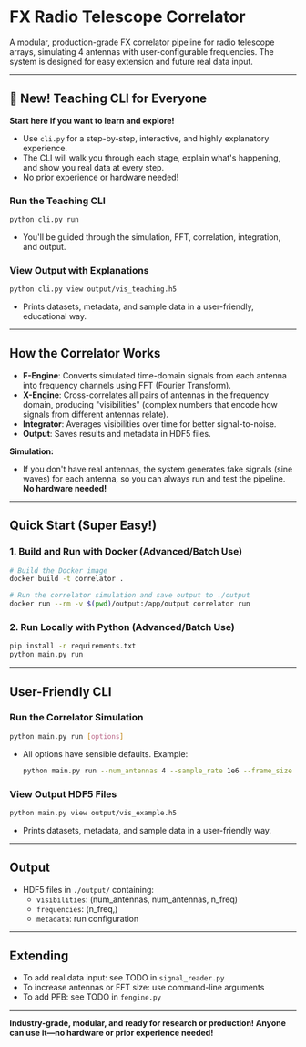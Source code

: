 # FX Radio Telescope Correlator

A modular, production-grade FX correlator pipeline for radio telescope arrays, simulating 4 antennas with user-configurable frequencies. The system is designed for easy extension and future real data input.

---

## 🚀 New! Teaching CLI for Everyone

**Start here if you want to learn and explore!**

- Use `cli.py` for a step-by-step, interactive, and highly explanatory experience.
- The CLI will walk you through each stage, explain what's happening, and show you real data at every step.
- No prior experience or hardware needed!

### **Run the Teaching CLI**
```sh
python cli.py run
```
- You'll be guided through the simulation, FFT, correlation, integration, and output.

### **View Output with Explanations**
```sh
python cli.py view output/vis_teaching.h5
```
- Prints datasets, metadata, and sample data in a user-friendly, educational way.

---

## How the Correlator Works

- **F-Engine**: Converts simulated time-domain signals from each antenna into frequency channels using FFT (Fourier Transform).
- **X-Engine**: Cross-correlates all pairs of antennas in the frequency domain, producing "visibilities" (complex numbers that encode how signals from different antennas relate).
- **Integrator**: Averages visibilities over time for better signal-to-noise.
- **Output**: Saves results and metadata in HDF5 files.

**Simulation:**
- If you don't have real antennas, the system generates fake signals (sine waves) for each antenna, so you can always run and test the pipeline. **No hardware needed!**

---

## Quick Start (Super Easy!)

### 1. **Build and Run with Docker (Advanced/Batch Use)**

```sh
# Build the Docker image
docker build -t correlator .

# Run the correlator simulation and save output to ./output
docker run --rm -v $(pwd)/output:/app/output correlator run
```

### 2. **Run Locally with Python (Advanced/Batch Use)**

```sh
pip install -r requirements.txt
python main.py run
```

---

## User-Friendly CLI

### **Run the Correlator Simulation**
```sh
python main.py run [options]
```
- All options have sensible defaults. Example:
  ```sh
  python main.py run --num_antennas 4 --sample_rate 1e6 --frame_size 4096 --fft_size 4096 --n_integrate 10 --frequencies 1e5 2e5 3e5 4e5 --output vis_example.h5
  ```

### **View Output HDF5 Files**
```sh
python main.py view output/vis_example.h5
```
- Prints datasets, metadata, and sample data in a user-friendly way.

---

## Output
- HDF5 files in `./output/` containing:
  - `visibilities`: (num_antennas, num_antennas, n_freq)
  - `frequencies`: (n_freq,)
  - `metadata`: run configuration

---

## Extending
- To add real data input: see TODO in `signal_reader.py`
- To increase antennas or FFT size: use command-line arguments
- To add PFB: see TODO in `fengine.py`

---

**Industry-grade, modular, and ready for research or production! Anyone can use it—no hardware or prior experience needed!**